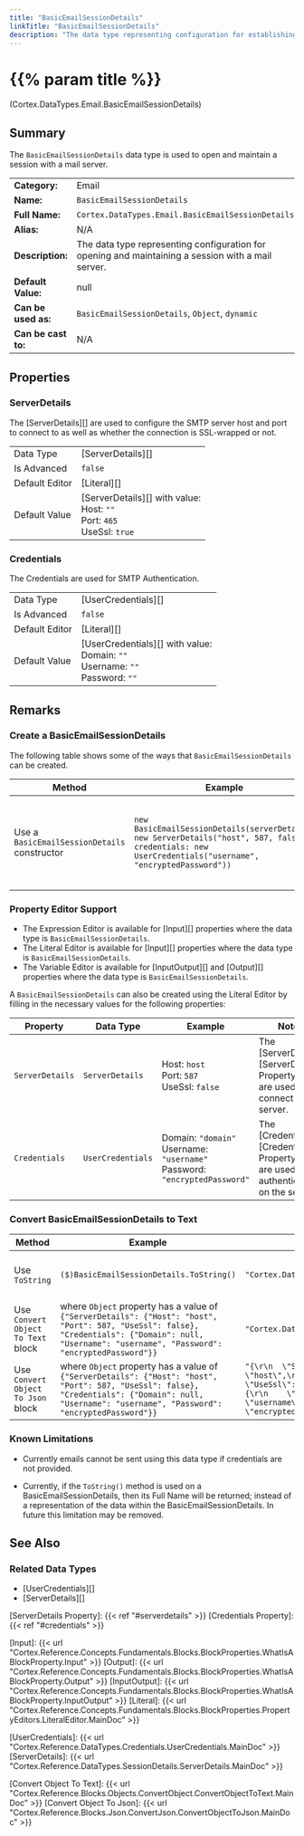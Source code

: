 ```yaml
---
title: "BasicEmailSessionDetails"
linkTitle: "BasicEmailSessionDetails"
description: "The data type representing configuration for establishing and maintaining a session with a mail server."
---
```


# {{% param title %}}

<p class="namespace">(Cortex.DataTypes.Email.BasicEmailSessionDetails)</p>

## Summary

The `BasicEmailSessionDetails` data type is used to open and maintain a session with a mail server.

| | |
|-|-|
| **Category:**          | Email                                                  |
| **Name:**              | `BasicEmailSessionDetails`                             |
| **Full Name:**         | `Cortex.DataTypes.Email.BasicEmailSessionDetails`      |
| **Alias:**             | N/A                                                    |
| **Description:**       | The data type representing configuration for opening and maintaining a session with a mail server. |
| **Default Value:**     | null                                                   |
| **Can be used as:**    | `BasicEmailSessionDetails`, `Object`, `dynamic`        |
| **Can be cast to:**    | N/A                                                    |

## Properties

### ServerDetails

The [ServerDetails][] are used to configure the SMTP server host and port to connect to as well as whether the connection is SSL-wrapped or not.

| | |
|--------------------|---------------------------|
| Data Type | [ServerDetails][] |
| Is Advanced | `false` |
| Default Editor | [Literal][] |
| Default Value | [ServerDetails][] with value:<br>Host: `""`<br>Port: `465`<br>UseSsl: `true` |

### Credentials

The Credentials are used for SMTP Authentication.

| | |
|--------------------|---------------------------|
| Data Type | [UserCredentials][] |
| Is Advanced | `false` |
| Default Editor | [Literal][] |
| Default Value | [UserCredentials][] with value:<br>Domain: `""`<br>Username: `""`<br>Password: `""` |

## Remarks

### Create a BasicEmailSessionDetails

The following table shows some of the ways that `BasicEmailSessionDetails` can be created.

| Method | Example | Result | Editor&nbsp;Support | Notes |
|-|-|-|-|-|
| Use a `BasicEmailSessionDetails` constructor | `new BasicEmailSessionDetails(serverDetails: new ServerDetails("host", 587, false), credentials: new UserCredentials("username", "encryptedPassword"))` | `{"ServerDetails": {"Host": "host", "Port": 587, "UseSsl": false}, "Credentials": {"Domain": null, "Username": "username", "Password": "encryptedPassword"}}` | Expression | N/A |

### Property Editor Support

* The Expression Editor is available for [Input][] properties where the data type is `BasicEmailSessionDetails`.
* The Literal Editor is available for [Input][] properties where the data type is `BasicEmailSessionDetails`.
* The Variable Editor is available for [InputOutput][] and [Output][] properties where the data type is `BasicEmailSessionDetails`.

A `BasicEmailSessionDetails` can also be created using the Literal Editor by filling in the necessary values for the following properties:

| Property | Data Type | Example | Notes |
|-|-|-|-|
| `ServerDetails` | `ServerDetails` | Host: `host`<br>Port: `587`<br>UseSsl: `false` | The [ServerDetails][ServerDetails Property] that are used to connect to the server. |
| `Credentials` | `UserCredentials` | Domain: `"domain"`<br>Username: `"username"`<br>Password: `"encryptedPassword"` | The [Credentials][Credentials Property] that are used for authentication on the server. |

### Convert BasicEmailSessionDetails to Text

| Method | Example | Result | Editor&nbsp;Support | Notes |
|-|-|-|-|-|
| Use `ToString` | `($)BasicEmailSessionDetails.ToString()` | `"Cortex.DataTypes.Email.BasicEmailSessionDetails"` | Expression | ToString will return the Full Name of the BasicEmailSessionDetails Data Type |
| Use `Convert Object To Text` block | where `Object` property has a value of `{"ServerDetails": {"Host": "host", "Port": 587, "UseSsl": false}, "Credentials": {"Domain": null, "Username": "username", "Password": "encryptedPassword"}}` | `"Cortex.DataTypes.Email.BasicEmailSessionDetails"` | N/A  | See [Convert Object To Text][] |
| Use `Convert Object To Json` block | where `Object` property has a value of `{"ServerDetails": {"Host": "host", "Port": 587, "UseSsl": false}, "Credentials": {"Domain": null, "Username": "username", "Password": "encryptedPassword"}}` | `"{\r\n  \"ServerDetails\": {\r\n    \"Host\": \"host\",\r\n    \"Port\": 587,\r\n    \"UseSsl\": false\r\n  },\r\n  \"Credentials\": {\r\n    \"Domain\": null,\r\n    \"Username\": \"username\",\r\n    \"Password\": \"encryptedPassword\"\r\n  }\r\n}"` | N/A  | See [Convert Object To Json][] |

### Known Limitations

* Currently emails cannot be sent using this data type if credentials are not provided.

* Currently, if the `ToString()` method is used on a BasicEmailSessionDetails, then its Full Name will be returned; instead of a representation of the data within the BasicEmailSessionDetails. In future this limitation may be removed.

## See Also

### Related Data Types

* [UserCredentials][]
* [ServerDetails][]

[ServerDetails Property]: {{< ref "#serverdetails" >}}
[Credentials Property]: {{< ref "#credentials" >}}

[Input]: {{< url "Cortex.Reference.Concepts.Fundamentals.Blocks.BlockProperties.WhatIsABlockProperty.Input" >}}
[Output]: {{< url "Cortex.Reference.Concepts.Fundamentals.Blocks.BlockProperties.WhatIsABlockProperty.Output" >}}
[InputOutput]: {{< url "Cortex.Reference.Concepts.Fundamentals.Blocks.BlockProperties.WhatIsABlockProperty.InputOutput" >}}
[Literal]: {{< url "Cortex.Reference.Concepts.Fundamentals.Blocks.BlockProperties.PropertyEditors.LiteralEditor.MainDoc" >}}

[UserCredentials]: {{< url "Cortex.Reference.DataTypes.Credentials.UserCredentials.MainDoc" >}}
[ServerDetails]: {{< url "Cortex.Reference.DataTypes.SessionDetails.ServerDetails.MainDoc" >}}

[Convert Object To Text]: {{< url "Cortex.Reference.Blocks.Objects.ConvertObject.ConvertObjectToText.MainDoc" >}}
[Convert Object To Json]: {{< url "Cortex.Reference.Blocks.Json.ConvertJson.ConvertObjectToJson.MainDoc" >}}
